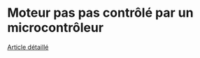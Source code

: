 # Moteur pas  pas contrôlé par un microcontrôleur

[Article détaillé](https://papsdroidfr.github.io/dev/motor-stepper/)
